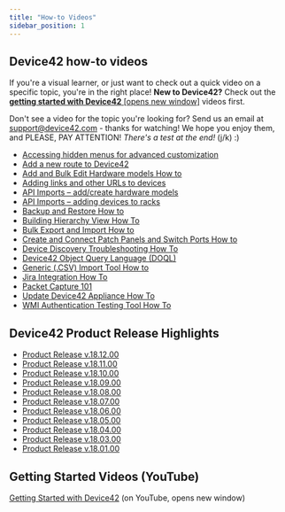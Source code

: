 ```yaml
---
title: "How-to Videos"
sidebar_position: 1
---
```


## Device42 how-to videos

If you're a visual learner, or just want to check out a quick video on a specific topic, you're in the right place! **New to Device42?** Check out the [**getting started with Device42** \[opens new window\]](https://www.youtube.com/playlist?list=PLJ9je_qSNumJ-rMzIXUufY-XsbrwWfeCR) videos first.

Don't see a video for the topic you're looking for? Send us an email at [support@device42.com](mailto:support@device42.com) - thanks for watching! We hope you enjoy them, and PLEASE, PAY ATTENTION! _There's a test at the end!_ (j/k) :)

- [Accessing hidden menus for advanced customization](how-to-videos/accessing-hidden-menus-for-advanced-customization.md)
- [Add a new route to Device42](how-to-videos/add-a-new-route-to-device42.md)
- [Add and Bulk Edit Hardware models How to](how-to-videos/add-and-bulk-edit-hardware-models-how-to.md)
- [Adding links and other URLs to devices](how-to-videos/adding-links-and-other-urls-to-devices.md)
- [API Imports – add/create hardware models](how-to-videos/api-imports-add-create-hardware-models.md)
- [API Imports – adding devices to racks](how-to-videos/api-imports-adding-devices-to-racks.md)
- [Backup and Restore How to](how-to-videos/backup-and-restore-how-to.md)
- [Building Hierarchy View How To](how-to-videos/building-hierarchy-view-how-to.md)
- [Bulk Export and Import How to](how-to-videos/bulk-export-import-how-to.md)
- [Create and Connect Patch Panels and Switch Ports How to](how-to-videos/create-and-connect-patch-panels-and-switch-ports-how-to.md)
- [Device Discovery Troubleshooting How To](how-to-videos/device-discovery-troubleshooting-how-to.md)
- [Device42 Object Query Language (DOQL)](how-to-videos/device42-object-query-language-doql.md)
- [Generic (.CSV) Import Tool How to](how-to-videos/generic-csv-import-tool-how-to.md)
- [Jira Integration How To](how-to-videos/jira-integration-how-to.md)
- [Packet Capture 101](how-to-videos/packet-capture-101.md)
- [Update Device42 Appliance How To](how-to-videos/update-device42-appliance-how-to.md)
- [WMI Authentication Testing Tool How To](how-to-videos/wmi-authentication-testing-tool-how-to.md)

## Device42 Product Release Highlights

 - [Product Release v.18.12.00](https://device42.wistia.com/medias/02wepisj3v)
 - [Product Release v.18.11.00](https://device42.wistia.com/medias/gux0tm361v)
 - [Product Release v.18.10.00](https://device42.wistia.com/medias/hag4m368we)
 - [Product Release v.18.09.00](https://device42.wistia.com/medias/gb4syoi0wx)
 - [Product Release v.18.08.00](https://device42.wistia.com/medias/l3x1y01udz)
 - [Product Release v.18.07.00](https://device42.wistia.com/medias/erimhq4j28)
 - [Product Release v.18.06.00](https://device42.wistia.com/medias/erimhq4j28)
 - [Product Release v.18.05.00](https://device42.wistia.com/medias/5m8tqfpqyq)
 - [Product Release v.18.04.00](https://device42.wistia.com/medias/42cd5o1jhq)
 - [Product Release v.18.03.00](https://device42.wistia.com/medias/ru8vw54kha)
 - [Product Release v.18.01.00](https://www.youtube.com/watch?v=ieiVtbjL-q4)


## Getting Started Videos (YouTube)

[Getting Started with Device42](https://www.youtube.com/playlist?list=PLJ9je_qSNumJ-rMzIXUufY-XsbrwWfeCR) (on YouTube, opens new window)

